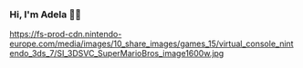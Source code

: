 ### Hi, I'm Adela 🐱‍💻

https://fs-prod-cdn.nintendo-europe.com/media/images/10_share_images/games_15/virtual_console_nintendo_3ds_7/SI_3DSVC_SuperMarioBros_image1600w.jpg

<!--
**Adela015/Adela015** is a ✨ _special_ ✨ repository because its `README.md` (this file) appears on your GitHub profile.

Here are some ideas to get you started:

- 🔭 I’m currently working on ...
- 🌱 I’m currently learning ...
- 👯 I’m looking to collaborate on ...
- 🤔 I’m looking for help with ...
- 💬 Ask me about ...
- 📫 How to reach me: ...
- 😄 Pronouns: ...
- ⚡ Fun fact: ...
-->
